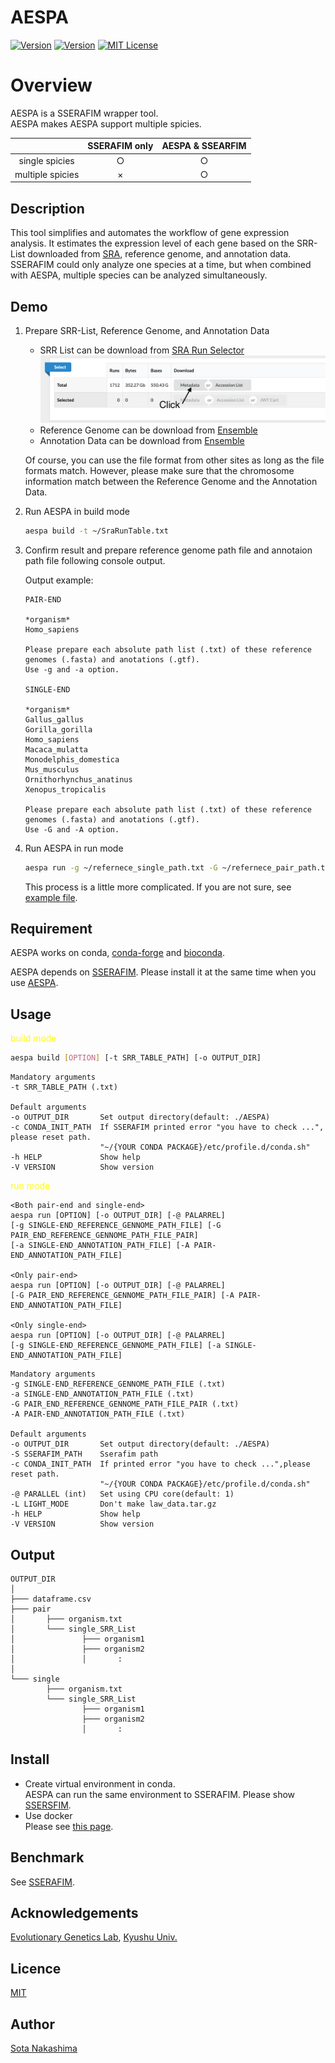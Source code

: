 AESPA
====
[![Version](https://img.shields.io/badge/stable-main-gree)](https://github.com/Sota-Nakashima/AESPA)
[![Version](https://img.shields.io/badge/OS-Linux-gree)](https://github.com/Sota-Nakashima/AESPA)
[![MIT License](http://img.shields.io/badge/license-MIT-blue.svg?style=flat)](https://github.com/Sota-Nakashima/AESPA/blob/main/LICENCE)
#  Overview
AESPA is a SSERAFIM wrapper tool.  
AESPA makes AESPA support multiple spicies.  

|    | SSERAFIM only | AESPA & SSEARFIM |
| :----: | :----: | :----: |
| single spicies  |  ○  |  ○  | 
| multiple spicies |  ×  |  ○  | 

## Description
This tool simplifies and automates the workflow of gene expression analysis.
It estimates the expression level of each gene based on the SRR-List downloaded from [SRA](https://www.ncbi.nlm.nih.gov/sra), reference genome, and annotation data. SSERAFIM could only analyze one species at a time, but when combined with AESPA, multiple species can be analyzed simultaneously.
## Demo
1. Prepare SRR-List, Reference Genome, and Annotation Data  
   - SRR List can be download from [SRA Run Selector](https://0-www-ncbi-nlm-nih-gov.brum.beds.ac.uk/Traces/study/)   
   ![img](https://github.com/Sota-Nakashima/SSERAFIM/blob/images/SRR_TABLE.png)  
   - Reference Genome can be download from [Ensemble](http://asia.ensembl.org/index.html)  
   - Annotation Data can be download from [Ensemble](http://asia.ensembl.org/index.html)

   Of course, you can use the file format from other sites as long as the file formats match. However, please make sure that the chromosome information match between the Reference Genome and the Annotation Data.

2. Run AESPA in build mode
   ```bash:build.sh
   aespa build -t ~/SraRunTable.txt
   ```

3. Confirm result and prepare reference genome path file and annotaion path file following console output.  
   
   Output example:
   ```
   PAIR-END

   *organism*
   Homo_sapiens

   Please prepare each absolute path list (.txt) of these reference genomes (.fasta) and anotations (.gtf).
   Use -g and -a option.

   SINGLE-END

   *organism*
   Gallus_gallus
   Gorilla_gorilla
   Homo_sapiens
   Macaca_mulatta
   Monodelphis_domestica
   Mus_musculus
   Ornithorhynchus_anatinus
   Xenopus_tropicalis

   Please prepare each absolute path list (.txt) of these reference genomes (.fasta) and anotations (.gtf).
   Use -G and -A option.
   ```
4. Run AESPA in run mode
   ```bash:run.sh
   aespa run -g ~/refernece_single_path.txt -G ~/refernece_pair_path.txt -a ~/annotaion_pair_path.txt -A ~/refernce_pair_path.txt -@ 20 -L
   ```
   This process is a little more complicated. If you are not sure, see [example file](https://github.com/Sota-Nakashima/AESPA/tree/sample/example_file).
## Requirement
AESPA works on conda, [conda-forge](https://github.com/conda-forge) and [bioconda](https://github.com/bioconda).  

AESPA depends on [SSERAFIM](https://github.com/Sota-Nakashima/SSERAFIM). Please install it at the same time when you use [AESPA](https://github.com/Sota-Nakashima/AESPA).

## Usage
<span style="color: yellow; ">build mode</span>
```bash:usage.sh
aespa build [OPTION] [-t SRR_TABLE_PATH] [-o OUTPUT_DIR]
```
```
Mandatory arguments
-t SRR_TABLE_PATH (.txt) 

Default arguments
-o OUTPUT_DIR       Set output directory(default: ./AESPA)
-c CONDA_INIT_PATH  If SSERAFIM printed error "you have to check ...", please reset path.
                    "~/{YOUR CONDA PACKAGE}/etc/profile.d/conda.sh"
-h HELP             Show help                 
-V VERSION          Show version
```

<span style="color: yellow; ">run mode</span>
```
<Both pair-end and single-end>
aespa run [OPTION] [-o OUTPUT_DIR] [-@ PALARREL]
[-g SINGLE-END_REFERENCE_GENNOME_PATH_FILE] [-G PAIR_END_REFERENCE_GENNOME_PATH_FILE_PAIR] 
[-a SINGLE-END_ANNOTATION_PATH_FILE] [-A PAIR-END_ANNOTATION_PATH_FILE]

<Only pair-end>
aespa run [OPTION] [-o OUTPUT_DIR] [-@ PALARREL]
[-G PAIR_END_REFERENCE_GENNOME_PATH_FILE_PAIR] [-A PAIR-END_ANNOTATION_PATH_FILE]

<Only single-end>
aespa run [OPTION] [-o OUTPUT_DIR] [-@ PALARREL]
[-g SINGLE-END_REFERENCE_GENNOME_PATH_FILE] [-a SINGLE-END_ANNOTATION_PATH_FILE]
```
```
Mandatory arguments
-g SINGLE-END_REFERENCE_GENNOME_PATH_FILE (.txt)
-a SINGLE-END_ANNOTATION_PATH_FILE (.txt)
-G PAIR_END_REFERENCE_GENNOME_PATH_FILE_PAIR (.txt)
-A PAIR-END_ANNOTATION_PATH_FILE (.txt)

Default arguments
-o OUTPUT_DIR       Set output directory(default: ./AESPA)
-S SSERAFIM_PATH    Sserafim path
-c CONDA_INIT_PATH  If printed error "you have to check ...",please reset path.
                    "~/{YOUR CONDA PACKAGE}/etc/profile.d/conda.sh"
-@ PARALLEL (int)   Set using CPU core(default: 1)
-L LIGHT_MODE       Don't make law_data.tar.gz
-h HELP             Show help                 
-V VERSION          Show version
```

## Output
```
OUTPUT_DIR
│
├─── dataframe.csv
├─── pair
│       ├─── organism.txt
│       └─── single_SRR_List
│               ├─── organism1
│               ├─── organism2
│               │       :
│       
└─── single
        ├─── organism.txt
        └─── single_SRR_List
                ├─── organism1
                ├─── organism2
                │       :
```
## Install
- Create virtual environment in conda.  
  AESPA can run the same environment to SSERAFIM. Please show [SSERSFIM](https://github.com/Sota-Nakashima/SSERAFIM).
- Use docker  
  Please see [this page](https://github.com/Sota-Nakashima/Docker).

## Benchmark
See [SSERAFIM](https://github.com/Sota-Nakashima/SSERAFIM).
## Acknowledgements
[Evolutionary Genetics Lab](http://www.biology.kyushu-u.ac.jp/~kteshima/), [Kyushu Univ.](https://www.kyushu-u.ac.jp/en/)
## Licence

[MIT](https://github.com/Sota-Nakashima/SSERAFIM/blob/main/LICENCE)

## Author

[Sota Nakashima](https://github.com/Sota-Nakashima)

